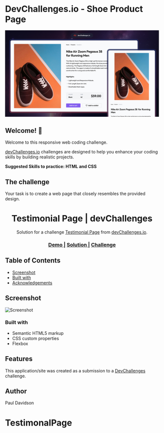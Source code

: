 # DevChallenges.io - Shoe Product Page

![Thumbnail for the Shoe Product Page coding challenge](./thumbnail.jpg)

## Welcome! 👋

Welcome to this responsive web coding challenge.

[devChallenges.io](https://devchallenges.io/) challenges are designed to help you enhance your coding skills by building realistic projects.

**Suggested Skills to practice: HTML and CSS**

## The challenge

Your task is to create a web page that closely resembles the provided design.

<!-- Please update value in the {}  -->

<h1 align="center">Testimonial Page | devChallenges</h1>

<div align="center">
   Solution for a challenge <a href="https://devchallenges.io/challenge/testimonial-page" target="_blank">Testimonial Page</a> from <a href="http://devchallenges.io" target="_blank">devChallenges.io</a>.
</div>

<div align="center">
  <h3>
    <a href="https://product-listing-dev.netlify.app/">
      Demo
    </a>
    <span> | </span>
    <a href="https://product-listing-dev.netlify.app/">
      Solution
    </a>
    <span> | </span>
    <a href="https://devchallenges.io/challenge/testimonial-page">
      Challenge
    </a>
  </h3>
</div>


<!-- TABLE OF CONTENTS -->

## Table of Contents

- [Screenshot](#Screenshot)
- [Built with](#built-with)
- [Acknowledgements](#acknowledgements)

<!-- OVERVIEW -->

## Screenshot



![Screenshot](https://i.ibb.co/zhzQsyXz/sneaks.png)


### Built with

- Semantic HTML5 markup
- CSS custom properties
- Flexbox

## Features
This application/site was created as a submission to a [DevChallenges](https://devchallenges.io/challenges-dashboard) challenge.

## Author

Paul Davidson
# TestimonalPage
